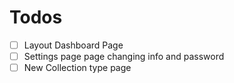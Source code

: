 # Todos

- [ ] Layout Dashboard Page 
- [ ] Settings page page changing info and password
- [ ] New Collection type page